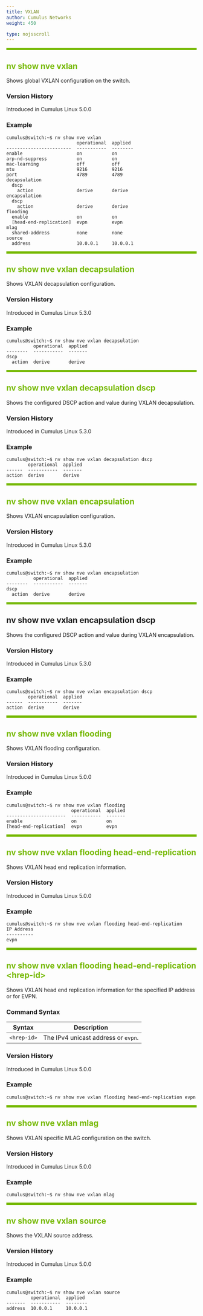 ```yaml
---
title: VXLAN
author: Cumulus Networks
weight: 450

type: nojsscroll
---
```

<style>
h { color: RGB(118,185,0)}
</style>
<HR STYLE="BORDER: DASHED RGB(118,185,0) 0.5PX;BACKGROUND-COLOR: RGB(118,185,0);HEIGHT: 4.0PX;"/>

## <h>nv show nve vxlan</h>

Shows global VXLAN configuration on the switch.

### Version History

Introduced in Cumulus Linux 5.0.0

### Example

```
cumulus@switch:~$ nv show nve vxlan
                          operational  applied 
------------------------  -----------  --------
enable                    on           on      
arp-nd-suppress           on           on      
mac-learning              off          off     
mtu                       9216         9216    
port                      4789         4789    
decapsulation                                  
  dscp                                         
    action                derive       derive  
encapsulation                                  
  dscp                                         
    action                derive       derive  
flooding                                       
  enable                  on           on      
  [head-end-replication]  evpn         evpn    
mlag                                           
  shared-address          none         none    
source                                         
  address                 10.0.0.1     10.0.0.1
```

<HR STYLE="BORDER: DASHED RGB(118,185,0) 0.5PX;BACKGROUND-COLOR: RGB(118,185,0);HEIGHT: 4.0PX;"/>

## <h>nv show nve vxlan decapsulation

Shows VXLAN decapsulation configuration.

### Version History

Introduced in Cumulus Linux 5.3.0

### Example

```
cumulus@switch:~$ nv show nve vxlan decapsulation
          operational  applied
--------  -----------  -------
dscp                          
  action  derive       derive
```

<HR STYLE="BORDER: DASHED RGB(118,185,0) 0.5PX;BACKGROUND-COLOR: RGB(118,185,0);HEIGHT: 4.0PX;"/>

## <h>nv show nve vxlan decapsulation dscp</h>

Shows the configured DSCP action and value during VXLAN decapsulation.

### Version History

Introduced in Cumulus Linux 5.3.0

### Example

```
cumulus@switch:~$ nv show nve vxlan decapsulation dscp
        operational  applied
------  -----------  -------
action  derive       derive
```

<HR STYLE="BORDER: DASHED RGB(118,185,0) 0.5PX;BACKGROUND-COLOR: RGB(118,185,0);HEIGHT: 4.0PX;"/>

## <h>nv show nve vxlan encapsulation

Shows VXLAN encapsulation configuration.

### Version History

Introduced in Cumulus Linux 5.3.0

### Example

```
cumulus@switch:~$ nv show nve vxlan encapsulation
          operational  applied
--------  -----------  -------
dscp                          
  action  derive       derive
```

<HR STYLE="BORDER: DASHED RGB(118,185,0) 0.5PX;BACKGROUND-COLOR: RGB(118,185,0);HEIGHT: 4.0PX;"/>

## nv show nve vxlan encapsulation dscp</h>

Shows the configured DSCP action and value during VXLAN encapsulation.

### Version History

Introduced in Cumulus Linux 5.3.0

### Example

```
cumulus@switch:~$ nv show nve vxlan encapsulation dscp
        operational  applied
------  -----------  -------
action  derive       derive 
```

<HR STYLE="BORDER: DASHED RGB(118,185,0) 0.5PX;BACKGROUND-COLOR: RGB(118,185,0);HEIGHT: 4.0PX;"/>

## <h>nv show nve vxlan flooding</h>

Shows VXLAN flooding configuration.

### Version History

Introduced in Cumulus Linux 5.0.0

### Example

```
cumulus@switch:~$ nv show nve vxlan flooding
                        operational  applied
----------------------  -----------  -------
enable                  on           on     
[head-end-replication]  evpn         evpn
```

<HR STYLE="BORDER: DASHED RGB(118,185,0) 0.5PX;BACKGROUND-COLOR: RGB(118,185,0);HEIGHT: 4.0PX;"/>

## <h>nv show nve vxlan flooding head-end-replication</h>

Shows VXLAN head end replication information.

### Version History

Introduced in Cumulus Linux 5.0.0

### Example

```
cumulus@switch:~$ nv show nve vxlan flooding head-end-replication
IP Address
----------
evpn
```

<HR STYLE="BORDER: DASHED RGB(118,185,0) 0.5PX;BACKGROUND-COLOR: RGB(118,185,0);HEIGHT: 4.0PX;"/>

## <h>nv show nve vxlan flooding head-end-replication \<hrep-id\></h>

Shows VXLAN head end replication information for the specified IP address or for EVPN.

### Command Syntax

| Syntax |  Description   |
| --------- | -------------- |
| `<hrep-id>` | The IPv4 unicast address or `evpn`. |

### Version History

Introduced in Cumulus Linux 5.0.0

### Example

```
cumulus@switch:~$ nv show nve vxlan flooding head-end-replication evpn
```

<HR STYLE="BORDER: DASHED RGB(118,185,0) 0.5PX;BACKGROUND-COLOR: RGB(118,185,0);HEIGHT: 4.0PX;"/>

## <h>nv show nve vxlan mlag</h>

Shows VXLAN specific MLAG configuration on the switch.

### Version History

Introduced in Cumulus Linux 5.0.0

### Example

```
cumulus@switch:~$ nv show nve vxlan mlag
```

<HR STYLE="BORDER: DASHED RGB(118,185,0) 0.5PX;BACKGROUND-COLOR: RGB(118,185,0);HEIGHT: 4.0PX;"/>

## <h>nv show nve vxlan source</h>

Shows the VXLAN source address.

### Version History

Introduced in Cumulus Linux 5.0.0

### Example

```
cumulus@switch:~$ nv show nve vxlan source
         operational  applied 
-------  -----------  --------
address  10.0.0.1     10.0.0.1
```
